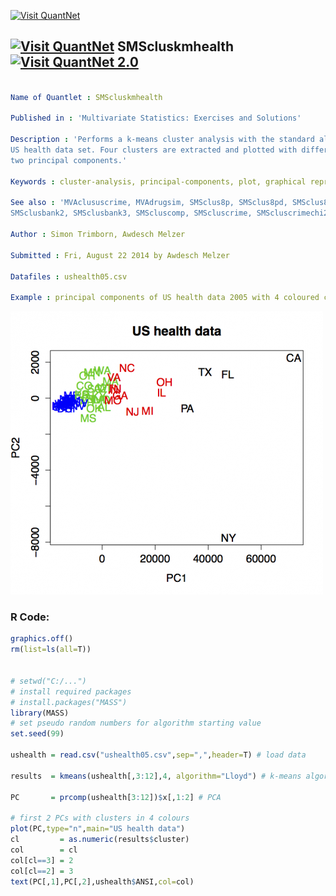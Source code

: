 
[<img src="https://github.com/QuantLet/Styleguide-and-FAQ/blob/master/pictures/banner.png" width="880" alt="Visit QuantNet">](http://quantlet.de/index.php?p=info)

## [<img src="https://github.com/QuantLet/Styleguide-and-Validation-procedure/blob/master/pictures/qloqo.png" alt="Visit QuantNet">](http://quantlet.de/) **SMScluskmhealth** [<img src="https://github.com/QuantLet/Styleguide-and-Validation-procedure/blob/master/pictures/QN2.png" width="60" alt="Visit QuantNet 2.0">](http://quantlet.de/d3/ia)

```yaml

Name of Quantlet : SMScluskmhealth

Published in : 'Multivariate Statistics: Exercises and Solutions'

Description : 'Performs a k-means cluster analysis with the standard algorithm (Lloyds) on the 2005
US health data set. Four clusters are extracted and plotted with different colours for the first
two principal components.'

Keywords : cluster-analysis, principal-components, plot, graphical representation, partitioning

See also : 'MVAclususcrime, MVAdrugsim, SMSclus8p, SMSclus8pd, SMSclus8pmst2, SMSclusbank,
SMSclusbank2, SMSclusbank3, SMScluscomp, SMScluscrime, SMScluscrimechi2, SMSclushealth'

Author : Simon Trimborn, Awdesch Melzer

Submitted : Fri, August 22 2014 by Awdesch Melzer

Datafiles : ushealth05.csv

Example : principal components of US health data 2005 with 4 coloured clusters

```

![Picture1](SMScluskmhealth.png)


### R Code:
```r
graphics.off()
rm(list=ls(all=T))


# setwd("C:/...")
# install required packages
# install.packages("MASS")
library(MASS)
# set pseudo random numbers for algorithm starting value
set.seed(99)

ushealth = read.csv("ushealth05.csv",sep=",",header=T) # load data

results  = kmeans(ushealth[,3:12],4, algorithm="Lloyd") # k-means algorithm

PC       = prcomp(ushealth[3:12])$x[,1:2] # PCA

# first 2 PCs with clusters in 4 colours
plot(PC,type="n",main="US health data") 
cl         = as.numeric(results$cluster)
col        = cl
col[cl==3] = 2
col[cl==2] = 3
text(PC[,1],PC[,2],ushealth$ANSI,col=col)

```
